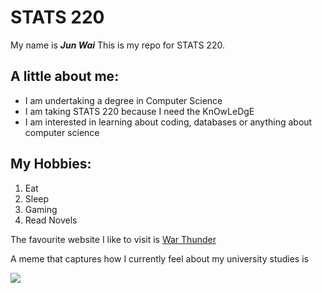 # STATS 220

My name is ***Jun Wai*** This is my repo for STATS 220. 

## A little about me:

* I am undertaking a degree in Computer Science
* I am taking STATS 220 because I need the KnOwLeDgE
* I am interested in learning about coding, databases or anything about computer science

## My Hobbies:
1. Eat
2. Sleep
3. Gaming
4. Read Novels

The favourite website I like to visit is [War Thunder]([https://warthunder.com/en](https://warthunder.com/en/game/invite-friend))

A meme that captures how I currently feel about my university studies is

![](https://c.tenor.com/MGg0k3pcLWUAAAAC/chat-are.gif)
